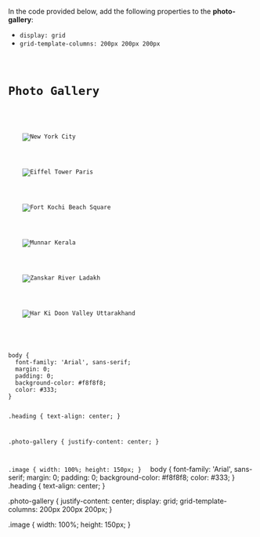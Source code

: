 In the code provided below,
add the following properties
to the **photo-gallery**:

- `display: grid`
- `grid-template-columns: 200px 200px 200px`

<codeblock language="css" type="exercise" testMode="fixedInput">
<code>
<panel language="html">
<h1 class="heading">Photo Gallery</h1>
<div class="photo-gallery">
  <div>
    <img class="image" src="https://ik.imagekit.io/d9mvewbju/Course/BigbinaryAcademy/new-york-city_5gBb-QRzNV.jpg" alt="New York City">
  </div>
  <div>
    <img class="image" src="https://ik.imagekit.io/d9mvewbju/Course/BigbinaryAcademy/eiffel-tower-paris_-HBdDvLUA.jpg" alt="Eiffel Tower Paris">
  </div>
  <div>
    <img class="image" src="https://ik.imagekit.io/d9mvewbju/Course/BigbinaryAcademy/fort-kochi-beach-square_TlUcZ6rQP.jpg" alt="Fort Kochi Beach Square">
  </div>
  <div>
    <img class="image" src="https://ik.imagekit.io/d9mvewbju/Course/BigbinaryAcademy/munnar-kerala-06_F2-gpq7yc.jpg" alt="Munnar Kerala">
  </div>
  <div>
    <img class="image" src="https://ik.imagekit.io/d9mvewbju/Course/BigbinaryAcademy/zanskar-river-ladakh_Y-rL9FsDb.jpg" alt="Zanskar River Ladakh">
  </div>
  <div>
    <img class="image" src="https://ik.imagekit.io/d9mvewbju/Course/BigbinaryAcademy/har-ki-doon-valley-uttarakhand_tJ6flaLSZ.jpg" alt="Har Ki Doon Valley Uttarakhand">
  </div>
</div>
</panel>
<panel language="css">
body {
  font-family: 'Arial', sans-serif;
  margin: 0;
  padding: 0;
  background-color: #f8f8f8;
  color: #333;
}

.heading {
  text-align: center;
}

.photo-gallery {
  justify-content: center;
}

.image {
width: 100%;
height: 150px;
}
</panel>
</code>
<solution>
body {
  font-family: 'Arial', sans-serif;
  margin: 0;
  padding: 0;
  background-color: #f8f8f8;
  color: #333;
}
.heading {
  text-align: center;
}

.photo-gallery {
  justify-content: center;
  display: grid;
  grid-template-columns: 200px 200px 200px;
}

.image {
  width: 100%;
  height: 150px;
}
</solution>
</codeblock>
